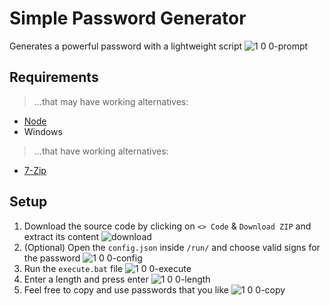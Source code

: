 # Simple Password Generator

Generates a powerful password with a lightweight script
![1 0 0-prompt](https://github.com/user-attachments/assets/4e0e2da9-c926-40f1-9c8b-0bfd8be60647)

## Requirements

> ...that may have working alternatives:
- [Node](https://nodejs.org/en/download/prebuilt-installer)
- Windows
> ...that have working alternatives:
- [7-Zip](https://7-zip.de/download.html)

## Setup

1. Download the source code by clicking on `<> Code` & `Download ZIP` and extract its content
![download](https://github.com/ItsLeMax/Simple-Password-Generator/assets/80857459/3ca81cf2-d988-43ec-98d3-1f9de159dda7)
2. (Optional) Open the `config.json` inside `/run/` and choose valid signs for the password
![1 0 0-config](https://github.com/user-attachments/assets/2b58ee28-6229-4ca8-a98f-3ec579b88905)
3. Run the `execute.bat` file
![1 0 0-execute](https://github.com/user-attachments/assets/579bad01-0600-4fda-8a53-4e938024ecb9)
4. Enter a length and press enter
![1 0 0-length](https://github.com/user-attachments/assets/b99f5981-0ed4-4d67-bcac-1cf802817d97)
5. Feel free to copy and use passwords that you like
![1 0 0-copy](https://github.com/user-attachments/assets/cc48598b-abe2-4814-b1db-247d79bb28f0)